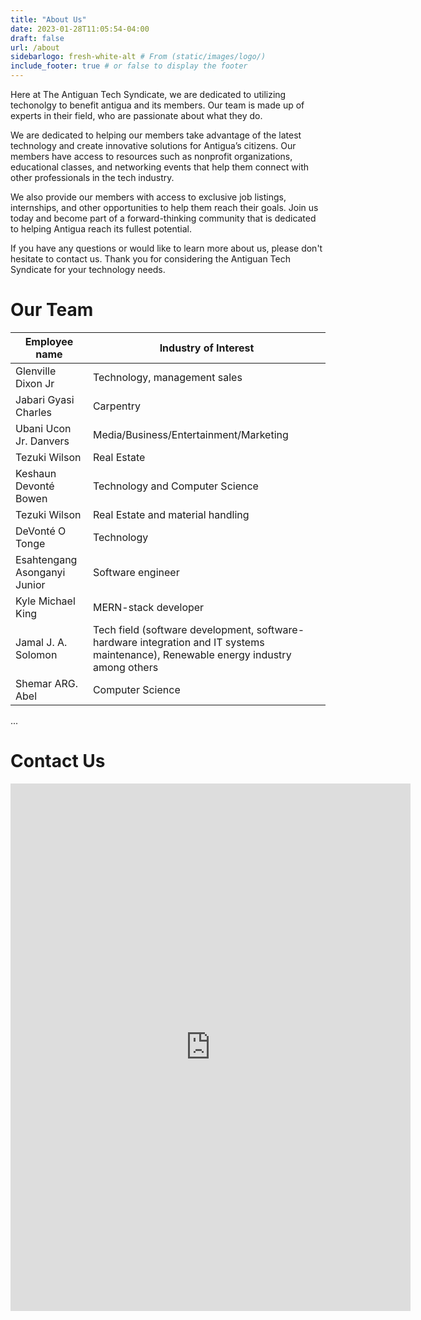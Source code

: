 ```yaml
---
title: "About Us"
date: 2023-01-28T11:05:54-04:00
draft: false
url: /about
sidebarlogo: fresh-white-alt # From (static/images/logo/)
include_footer: true # or false to display the footer
---
```

<p>
Here at The Antiguan Tech Syndicate, we are dedicated to utilizing techonolgy to benefit antigua and its members. Our team is made up of experts in their field, who are passionate about what they do.
</p>
<p>
We are dedicated to helping our members take advantage of the latest technology and create innovative solutions for Antigua’s citizens. Our members have access to resources such as nonprofit organizations, educational classes, and networking events that help them connect with other professionals in the tech industry. 
</p>
<p>
We also provide our members with access to exclusive job listings, internships, and other opportunities to help them reach their goals. Join us today and become part of a forward-thinking community that is dedicated to helping Antigua reach its fullest potential.
</p>

If you have any questions or would like to learn more about us, please don't hesitate to contact us.
Thank you for considering the Antiguan Tech Syndicate for your technology needs.

# Our Team
<table><thead><tr><th>Employee name</th><th>Industry of Interest</th></tr></thead><tbody><tr><td>Glenville Dixon Jr</td><td>Technology, management sales</td></tr><tr><td>Jabari Gyasi Charles</td><td>Carpentry</td></tr><tr><td>Ubani Ucon Jr. Danvers</td><td>Media/Business/Entertainment/Marketing</td></tr><tr><td>Tezuki Wilson</td><td>Real Estate</td></tr><tr><td>Keshaun Devonté Bowen</td><td>Technology and Computer Science</td></tr><tr><td>Tezuki Wilson</td><td>Real Estate and material handling</td></tr><tr><td>DeVonté O Tonge</td><td>Technology</td></tr><tr><td>Esahtengang Asonganyi Junior</td><td>Software engineer</td></tr><tr><td>Kyle Michael King</td><td>MERN-stack developer</td></tr><tr><td>Jamal J. A. Solomon</td><td>Tech field (software development, software-hardware integration and IT systems maintenance), Renewable energy industry among others</td></tr><tr><td>Shemar ARG. Abel</td><td>Computer Science</td></tr></tbody></table>

...

# Contact Us

<iframe src="https://docs.google.com/forms/d/e/1FAIpQLSffA2Ywh_qnB0tWp7ESReB4kKfHDTWnBme8f0e8-BlY-i1n-w/viewform?embedded=true" width="640" height="844" frameborder="0" marginheight="0" marginwidth="0">Loading…</iframe>